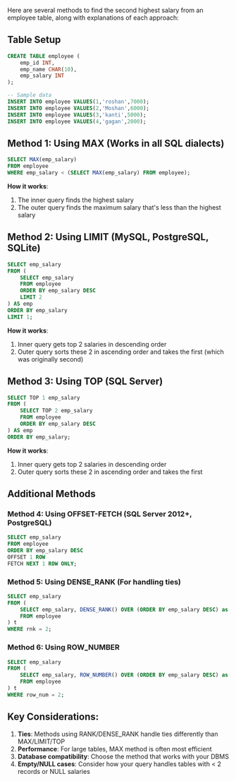 Here are several methods to find the second highest salary from an employee table, along with explanations of each approach:

## Table Setup

```SQL
CREATE TABLE employee (
    emp_id INT,
    emp_name CHAR(10),
    emp_salary INT
);

-- Sample data
INSERT INTO employee VALUES(1,'roshan',7000);
INSERT INTO employee VALUES(2,'Moshan',6000);
INSERT INTO employee VALUES(3,'kanti',5000);
INSERT INTO employee VALUES(4,'gagan',2000);
```

## Method 1: Using MAX (Works in all SQL dialects)

```SQL
SELECT MAX(emp_salary)
FROM employee
WHERE emp_salary < (SELECT MAX(emp_salary) FROM employee);
```

**How it works**:

1. The inner query finds the highest salary
2. The outer query finds the maximum salary that's less than the highest salary

## Method 2: Using LIMIT (MySQL, PostgreSQL, SQLite)

```SQL
SELECT emp_salary
FROM (
    SELECT emp_salary
    FROM employee
    ORDER BY emp_salary DESC
    LIMIT 2
) AS emp
ORDER BY emp_salary
LIMIT 1;
```

**How it works**:

1. Inner query gets top 2 salaries in descending order
2. Outer query sorts these 2 in ascending order and takes the first (which was originally second)

## Method 3: Using TOP (SQL Server)

```SQL
SELECT TOP 1 emp_salary
FROM (
    SELECT TOP 2 emp_salary
    FROM employee
    ORDER BY emp_salary DESC
) AS emp
ORDER BY emp_salary;
```

**How it works**:

1. Inner query gets top 2 salaries in descending order
2. Outer query sorts these 2 in ascending order and takes the first

## Additional Methods

### Method 4: Using OFFSET-FETCH (SQL Server 2012+, PostgreSQL)

```SQL
SELECT emp_salary
FROM employee
ORDER BY emp_salary DESC
OFFSET 1 ROW
FETCH NEXT 1 ROW ONLY;
```

### Method 5: Using DENSE_RANK (For handling ties)

```SQL
SELECT emp_salary
FROM (
    SELECT emp_salary, DENSE_RANK() OVER (ORDER BY emp_salary DESC) as rnk
    FROM employee
) t
WHERE rnk = 2;
```

### Method 6: Using ROW_NUMBER

```SQL
SELECT emp_salary
FROM (
    SELECT emp_salary, ROW_NUMBER() OVER (ORDER BY emp_salary DESC) as row_num
    FROM employee
) t
WHERE row_num = 2;
```

## Key Considerations:

1. **Ties**: Methods using RANK/DENSE_RANK handle ties differently than MAX/LIMIT/TOP
2. **Performance**: For large tables, MAX method is often most efficient
3. **Database compatibility**: Choose the method that works with your DBMS
4. **Empty/NULL cases**: Consider how your query handles tables with < 2 records or NULL salaries